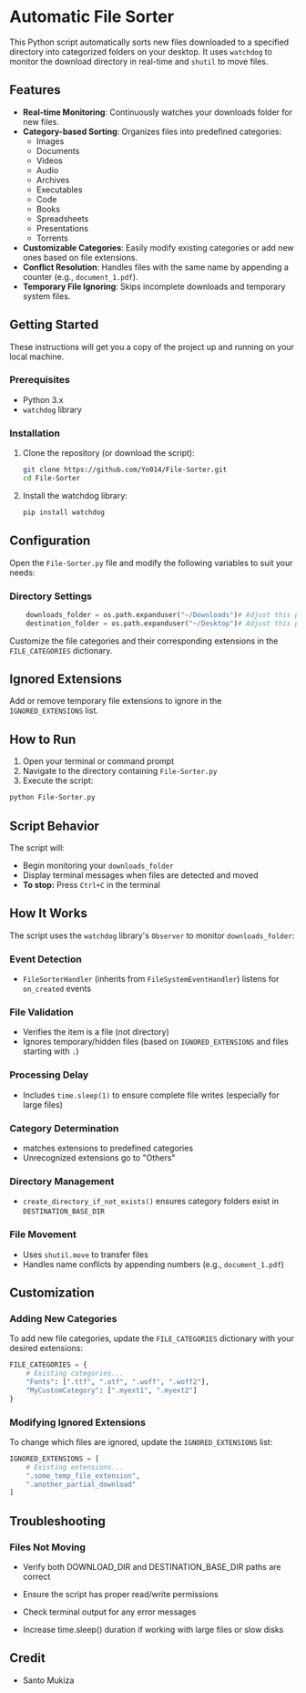 # Automatic File Sorter

This Python script automatically sorts new files downloaded to a specified directory into categorized folders on your desktop. It uses `watchdog` to monitor the download directory in real-time and `shutil` to move files.

## Features

- **Real-time Monitoring**: Continuously watches your downloads folder for new files.
- **Category-based Sorting**: Organizes files into predefined categories:
  - Images
  - Documents
  - Videos
  - Audio
  - Archives
  - Executables
  - Code
  - Books
  - Spreadsheets
  - Presentations
  - Torrents
- **Customizable Categories**: Easily modify existing categories or add new ones based on file extensions.
- **Conflict Resolution**: Handles files with the same name by appending a counter (e.g., `document_1.pdf`).
- **Temporary File Ignoring**: Skips incomplete downloads and temporary system files.

## Getting Started

These instructions will get you a copy of the project up and running on your local machine.

### Prerequisites

- Python 3.x
- `watchdog` library

### Installation

1. Clone the repository (or download the script):
   ```bash
   git clone https://github.com/Yo014/File-Sorter.git
   cd File-Sorter
2. Install the watchdog library:
    ```bash
    pip install watchdog

## Configuration

Open the `File-Sorter.py` file and modify the following variables to suit your needs:

### Directory Settings

```python
    downloads_folder = os.path.expanduser("~/Downloads")# Adjust this path if necessary
    destination_folder = os.path.expanduser("~/Desktop")# Adjust this path if necessary

```
Customize the file categories and their corresponding extensions in the `FILE_CATEGORIES` dictionary.

## Ignored Extensions
Add or remove temporary file extensions to ignore in the `IGNORED_EXTENSIONS` list.

## How to Run
1. Open your terminal or command prompt
2. Navigate to the directory containing `File-Sorter.py`
3. Execute the script:
```bash
python File-Sorter.py
```
## Script Behavior

The script will:
- Begin monitoring your `downloads_folder`
- Display terminal messages when files are detected and moved
- **To stop:** Press `Ctrl+C` in the terminal

## How It Works

The script uses the `watchdog` library's `Observer` to monitor `downloads_folder`:

### Event Detection
- `FileSorterHandler` (inherits from `FileSystemEventHandler`) listens for `on_created` events

### File Validation
- Verifies the item is a file (not directory)
- Ignores temporary/hidden files (based on `IGNORED_EXTENSIONS` and files starting with `.`)

### Processing Delay
- Includes `time.sleep(1)` to ensure complete file writes (especially for large files)

### Category Determination
- matches extensions to predefined categories
- Unrecognized extensions go to "Others"

### Directory Management
- `create_directory_if_not_exists()` ensures category folders exist in `DESTINATION_BASE_DIR`

### File Movement
- Uses `shutil.move` to transfer files
- Handles name conflicts by appending numbers (e.g., `document_1.pdf`)

## Customization

### Adding New Categories
To add new file categories, update the `FILE_CATEGORIES` dictionary with your desired extensions:

```python
FILE_CATEGORIES = {
    # Existing categories...
    "Fonts": [".ttf", ".otf", ".woff", ".woff2"],
    "MyCustomCategory": [".myext1", ".myext2"]
}
```
### Modifying Ignored Extensions
To change which files are ignored, update the `IGNORED_EXTENSIONS` list:
```python
IGNORED_EXTENSIONS = [
    # Existing extensions...
    ".some_temp_file_extension", 
    ".another_partial_download"
]
```
## Troubleshooting
### Files Not Moving
- Verify both DOWNLOAD_DIR and DESTINATION_BASE_DIR paths are correct

- Ensure the script has proper read/write permissions

- Check terminal output for any error messages

- Increase time.sleep() duration if working with large files or slow disks

## Credit
-  Santo Mukiza


